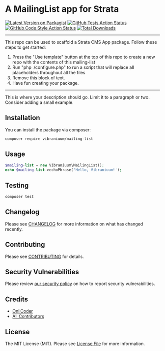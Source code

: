 # A MailingList app for Strata

[![Latest Version on Packagist](https://img.shields.io/packagist/v/vibraniuum/mailing-list.svg?style=flat-square)](https://packagist.org/packages/vibraniuum/mailing-list)
[![GitHub Tests Action Status](https://img.shields.io/github/workflow/status/vibraniuum/mailing-list/run-tests?label=tests)](https://github.com/vibraniuum/mailing-list/actions?query=workflow%3Arun-tests+branch%3Amain)
[![GitHub Code Style Action Status](https://img.shields.io/github/workflow/status/vibraniuum/mailing-list/Check%20&%20fix%20styling?label=code%20style)](https://github.com/vibraniuum/mailing-list/actions?query=workflow%3A"Check+%26+fix+styling"+branch%3Amain)
[![Total Downloads](https://img.shields.io/packagist/dt/vibraniuum/mailing-list.svg?style=flat-square)](https://packagist.org/packages/vibraniuum/mailing-list)

---
This repo can be used to scaffold a Strata CMS App package. Follow these steps to get started:

1. Press the "Use template" button at the top of this repo to create a new repo with the contents of this mailing-list
2. Run "php ./configure.php" to run a script that will replace all placeholders throughout all the files
3. Remove this block of text.
4. Have fun creating your package.
---

This is where your description should go. Limit it to a paragraph or two. Consider adding a small example.

## Installation

You can install the package via composer:

```bash
composer require vibraniuum/mailing-list
```

## Usage

```php
$mailing-list = new Vibraniuum\MailingList();
echo $mailing-list->echoPhrase('Hello, Vibraniuum!');
```

## Testing

```bash
composer test
```

## Changelog

Please see [CHANGELOG](CHANGELOG.md) for more information on what has changed recently.

## Contributing

Please see [CONTRIBUTING](.github/CONTRIBUTING.md) for details.

## Security Vulnerabilities

Please review [our security policy](../../security/policy) on how to report security vulnerabilities.

## Credits

- [OniiCoder](https://github.com/vibraniuum)
- [All Contributors](../../contributors)

## License

The MIT License (MIT). Please see [License File](LICENSE.md) for more information.
